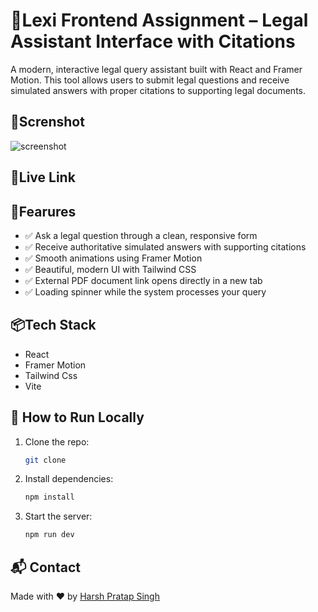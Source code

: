 # 📜Lexi Frontend Assignment – Legal Assistant Interface with Citations

A modern, interactive legal query assistant built with React and Framer Motion. This tool allows users to submit legal questions and receive simulated answers with proper citations to supporting legal documents.


## 📸Screnshot
![screenshot](./lexi-legal-assistant/public/ScreenRecording.gif)


## 🔗Live Link



## 📖Fearures
* ✅ Ask a legal question through a clean, responsive form
* ✅ Receive authoritative simulated answers with supporting citations
* ✅ Smooth animations using Framer Motion
* ✅ Beautiful, modern UI with Tailwind CSS
* ✅ External PDF document link opens directly in a new tab
* ✅ Loading spinner while the system processes your query

## 📦Tech Stack
* React
* Framer Motion
* Tailwind Css
* Vite

## 🚀 How to Run Locally

1. Clone the repo:
   ```bash
   git clone 
   ```
2. Install dependencies:

    ```bash
    npm install
    ```
3. Start the server:
    ```bash
    npm run dev
    ```

## 📬 Contact
Made with ❤️ by [Harsh Pratap Singh](mailto:sainyy11@gmail.com)
